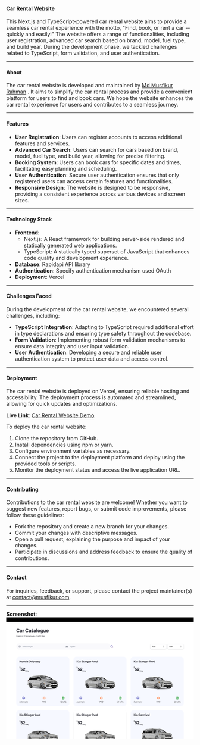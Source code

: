 #### Car Rental Website

This Next.js and TypeScript-powered car rental website aims to provide a seamless car rental experience with the motto, "Find, book, or rent a car -- quickly and easily!" The website offers a range of functionalities, including user registration, advanced car search based on brand, model, fuel type, and build year. During the development phase, we tackled challenges related to TypeScript, form validation, and user authentication.

---

#### About

The car rental website is developed and maintained by [Md Musfikur Rahman](https://www.musfikur.com) . It aims to simplify the car rental process and provide a convenient platform for users to find and book cars. We hope the website enhances the car rental experience for users and contributes to a seamless journey.

---

#### Features

- **User Registration**: Users can register accounts to access additional features and services.
- **Advanced Car Search**: Users can search for cars based on brand, model, fuel type, and build year, allowing for precise filtering.
- **Booking System**: Users can book cars for specific dates and times, facilitating easy planning and scheduling.
- **User Authentication**: Secure user authentication ensures that only registered users can access certain features and functionalities.
- **Responsive Design**: The website is designed to be responsive, providing a consistent experience across various devices and screen sizes.

---

#### Technology Stack

- **Frontend**:
  - Next.js: A React framework for building server-side rendered and statically generated web applications.
  - TypeScript: A statically typed superset of JavaScript that enhances code quality and development experience.
- **Database**: Rapidapi API library
- **Authentication**: Specify authentication mechanism used OAuth
- **Deployment**:  Vercel

---

#### Challenges Faced

During the development of the car rental website, we encountered several challenges, including:
- **TypeScript Integration**: Adapting to TypeScript required additional effort in type declarations and ensuring type safety throughout the codebase.
- **Form Validation**: Implementing robust form validation mechanisms to ensure data integrity and user input validation.
- **User Authentication**: Developing a secure and reliable user authentication system to protect user data and access control.

---

#### Deployment

The car rental website is deployed on Vercel, ensuring reliable hosting and accessibility. The deployment process is automated and streamlined, allowing for quick updates and optimizations.

**Live Link**: [Car Rental Website Demo](https://carz-showcase.vercel.app)

To deploy the car rental website:
1. Clone the repository from GitHub.
2. Install dependencies using npm or yarn.
3. Configure environment variables as necessary.
4. Connect the project to the deployment platform and deploy using the provided tools or scripts.
5. Monitor the deployment status and access the live application URL.

---

#### Contributing

Contributions to the car rental website are welcome! Whether you want to suggest new features, report bugs, or submit code improvements, please follow these guidelines:
- Fork the repository and create a new branch for your changes.
- Commit your changes with descriptive messages.
- Open a pull request, explaining the purpose and impact of your changes.
- Participate in discussions and address feedback to ensure the quality of contributions.

---


#### Contact

For inquiries, feedback, or support, please contact the project maintainer(s) at [contact@musfikur.com](mailto:contact@musfikur.com).


---

**Screenshot**:
![Car Rental Website Screenshot](Screenshot.png)
